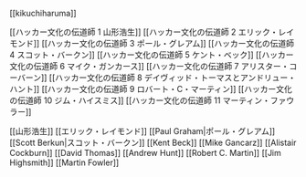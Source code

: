 [[kikuchiharuma]]

[[ハッカー文化の伝道師 1 山形浩生]]
[[ハッカー文化の伝道師 2 エリック・レイモンド]]
[[ハッカー文化の伝道師 3 ポール・グレアム]]
[[ハッカー文化の伝道師 4 スコット・バークン]]
[[ハッカー文化の伝道師 5 ケント・ベック]]
[[ハッカー文化の伝道師 6 マイク・ガンカース]]
[[ハッカー文化の伝道師 7 アリスター・コーバーン]]
[[ハッカー文化の伝道師 8 デイヴィッド・トーマスとアンドリュー・ハント]]
[[ハッカー文化の伝道師 9 ロバート・C・マーティン]]
[[ハッカー文化の伝道師 10 ジム・ハイスミス]]
[[ハッカー文化の伝道師 11 マーティン・ファウラー]]

[[山形浩生]]
[[エリック・レイモンド]]
[[Paul Graham|ポール・グレアム]]
[[Scott Berkun|スコット・バークン]]
[[Kent Beck]]
[[Mike Gancarz]]
[[Alistair Cockburn]]
[[David Thomas]]
[[Andrew Hunt]]
[[Robert C. Martin]]
[[Jim Highsmith]]
[[Martin Fowler]]